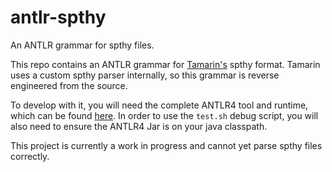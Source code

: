 # antlr-spthy
An ANTLR grammar for spthy files. 

This repo contains an ANTLR grammar for [Tamarin's](https://tamarin-prover.github.io/) spthy format. Tamarin uses a custom spthy parser internally, so this grammar is reverse engineered from the source. 

To develop with it, you will need the complete ANTLR4 tool and runtime, which can be found [here](https://www.antlr.org/download/antlr-4.7.2-complete.jar). In order to use the `test.sh` debug script, you will also need to ensure the ANTLR4 Jar is on your java classpath. 

This project is currently a work in progress and cannot yet parse spthy files correctly. 
